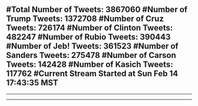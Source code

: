#Total Number of Tweets: 3867060 
#Number of Trump Tweets: 1372708
#Number of Cruz Tweets: 726174
#Number of Clinton Tweets: 482247
#Number of Rubio Tweets: 390443
#Number of Jeb! Tweets: 361523
#Number of Sanders Tweets: 275478
#Number of Carson Tweets: 142428
#Number of Kasich Tweets: 117762
#Current Stream Started at Sun Feb 14 17:43:35 MST
---
---
---
